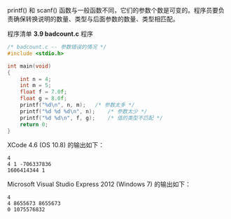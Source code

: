 printf() 和 scanf() 函数与一般函数不同，它们的参数个数是可变的。程序员要负责确保转换说明的数量、类型与后面参数的数量、类型相匹配。

程序清单 **3.9 badcount.c** 程序

```c
/* badcount.c -- 参数错误的情况 */
#include <stdio.h>

int main(void)
{
	int n = 4;
	int m = 5;
	float f = 7.0f;
	float g = 8.0f;
	printf("%d\n", n, m);	/* 参数太多 */
	printf("%d %d %d\n", n);	/* 参数太少 */
	printf("%d %d\n", f, g);	/* 值的类型不匹配 */
	return 0;
}
```

XCode 4.6 (OS 10.8) 的输出如下：

```console
4
4 1 -706337836
1606414344 1
```

Microsoft Visual Studio Express 2012 (Windows 7) 的输出如下：

```console
4
4 8655673 8655673
0 1075576832
```

